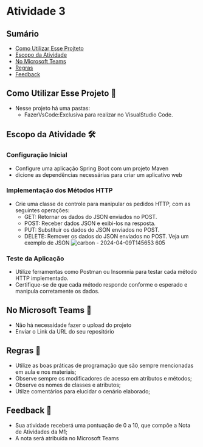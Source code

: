 # Atividade 3

## Sumário 
- [Como Utilizar Esse Projteto](#como-utilizar-esse-projeto-)
- [Escopo da Atividade ](#escopo-da-atividade-%EF%B8%8F)
- [No Microsoft Teams](#no-microsoft-teams--)
- [Regras](#regras-)
- [Feedback](#feedback-)

## Como Utilizar Esse Projeto 📁

- Nesse projeto há uma pastas:
    - FazerVsCode:Exclusiva para realizar no VisualStudio Code. 


## Escopo da Atividade 🛠️

### Configuração Inicial 
- Configure uma aplicação Spring Boot com um projeto Maven
- dicione as dependências necessárias para criar um aplicativo web
### Implementação dos Métodos HTTP
- Crie uma classe de controle para manipular os pedidos HTTP, com as seguintes operações:
  - GET: Retornar os dados do JSON enviados no POST.
  - POST: Receber dados JSON e exibi-los na resposta.
  - PUT: Substituir os dados do JSON enviados no POST.
  - DELETE: Remover os dados do JSON enviados no POST.
Veja um exemplo de JSON
![carbon - 2024-04-09T145653 605](https://github.com/FATECFV2024/atividade-3-ds/assets/98854868/c9f827f4-d432-44aa-a93f-5bc00a0f1acb)

### Teste da Aplicação
- Utilize ferramentas como Postman ou Insomnia para testar cada método HTTP implementado.
- Certifique-se de que cada método responde conforme o esperado e manipula corretamente os dados.


## No Microsoft Teams  👥

- Não há necessidade fazer o upload do projeto 
- Enviar o Link da URL do seu repositório

## Regras 📄

- Utilize as boas práticas de programação que são sempre mencionadas em aula e nos materiais; 
- Observe sempre os modificadores de acesso em atributos e métodos;
- Observe os nomes de classes e atributos;
- Utilze comentários para elucidar o cenário elaborado;

## Feedback 📨
-  Sua atividade receberá uma pontuação de 0 a 10, que compõe a Nota de Atividades da M1;
-  A nota será atribuída no Microsoft Teams

